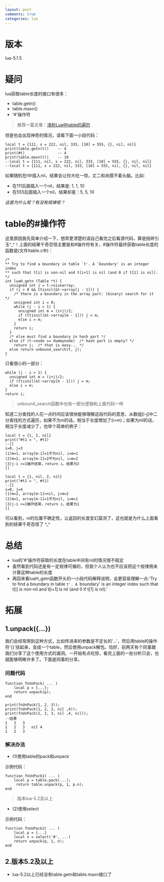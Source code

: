 ```yaml
---
layout: post
comments: true
categories: lua
---
```


# 版本
lua-5.1.5

# 疑问
lua获取table长度的接口有很多：

* table.getn()
* table.maxn()
* '#'操作符





> 推荐一篇文章：[浅析Lua中table的遍历](http://rangercyh.blog.51cto.com/1444712/1032925/)

但是也会出现神奇的情况，请看下面一小段代码：

	local t = {111, x = 222, nil, 333, [10] = 555, {}, nil, nil}
	print(table.getn(t))    -- 4
	print(#t)               -- 4
	print(table.maxn(t))    -- 10
	--local t = {111, nil, x = 222, nil, 333, [10] = 555, {}, nil, nil}
	--local t = {111, x = 222, nil, 333, [10] = 555, nil, {}, nil, nil}

如果随机在t中插入nil，结果会让你大吃一惊，丈二和尚摸不着头脑。比如:

* 在111后面插入一个nil，结果是: 1, 1, 10
* 在555后面插入一个nil，结果却是：5, 5, 10

*这是为什么呢？有没有规律呢？*

# table的#操作符
这里原因我先简单介绍一下，想弄更清楚的请自己看完之后看源代码，算是抛砖引玉^_^！上面的结果千奇百怪主要是和#操作符有关，#操作符最终获取table长度的函数是(文件ltable.c中)：

	/*
	** Try to find a boundary in table `t'. A `boundary' is an integer index
	** such that t[i] is non-nil and t[i+1] is nil (and 0 if t[1] is nil).
	*/
	int luaH_getn (Table *t) {
	  unsigned int j = t->sizearray;
	  if (j > 0 && ttisnil(&t->array[j - 1])) {
	    /* there is a boundary in the array part: (binary) search for it */
	    unsigned int i = 0;
	    while (j - i > 1) {
	      unsigned int m = (i+j)/2;
	      if (ttisnil(&t->array[m - 1])) j = m;
	      else i = m;
	    }
	    return i;
	  }
	  /* else must find a boundary in hash part */
	  else if (t->node == dummynode)  /* hash part is empty? */
	    return j;  /* that is easy... */
	  else return unbound_search(t, j);
	}

只看很小的一部分：

    while (j - i > 1) {
      unsigned int m = (i+j)/2;
      if (ttisnil(&t->array[m - 1])) j = m;
      else i = m;
    }
    return i;

> unbound_search函数中也有一部分逻辑和上面代码一样

知道二分查找的人花一点时间应该很快能够理解这段代码的意思，从数组[i-j]中二分查找的方式遍历，如果不为ni的话，相当于长度增加了(i=m)；如果为nil的话，相当于长度减少了，也举个简单的例子：

	local t = {1, 2, nil}
	print("#t1 = ", #t1)
	--[[
	i=0, j=3
	(1)m=1, array[m-1]=1不为nil, i=m=1
	(2)m=2, array[m-1]=2不为nil, i=m=2
	(3)j-i <=1循环结束，return i，结果为2
	]]
	
	local t = {1, nil, 2, nil}
	print("#t1 = ", #t1)
	--[[
	i=0, j=4
	(1)m=2, array[m-1]=nil, j=m=2
	(2)m=1, array[m-1]=1不为nil, i=m=1
	(3)j-i <=1循环结束，return i，结果为1
	]]

可以看到，ni的位置不确定性，让返回的长度变幻莫测了，这也就是为什么上面看到的结果千奇百怪了 ^_^

# 总结
* lua的'#'操作符获取的长度在table中间有nil的情况很不稳定
* 虽然看到代码还是有一定规律可循的，但我个人认为也不应该把这个规律用来计算这种table的长度
* 再回来看luaH_getn函数开头的一小段代码解释说明，会更容易理解一点:'Try to find a boundary in table `t'. A `boundary' is an integer index such that t[i] is non-nil and t[i+1] is nil (and 0 if t[1] is nil).'

# 拓展

## 1.unpack({...})

我们会经常用到这种方式，比如传进来的参数是不定长的'...'，然后用table的操作符'{}'括起来，变成一个table，然后使用unpack解包。恰好，前两天有个同事跟我们分享了这个使用方式的漏洞。一开始有点吃惊，看完上面的一些分析只会，也就能够明晰许多了。下面是同事的分享。

### 问题代码

	function fnUnPack( ... )
		local p = {...};
		return unpack(p);
	end
	
	print(fnUnPack(1, 2, 3));
	print(fnUnPack(1, 2, 3, nil ,4));
	print(fnUnPack(1, 2, 3, nil ,4, nil));
	--结果
	1	2	3
	1	2	3	nil	4
	1	2	3

### 解决办法

* (1)使用table的pack和unpack

示例代码：

	function fnUnPack1( ... )
		local p = table.pack(...);
		 return table.unpack(p, 1, p.n);
	end

> 版本lua-5.2及以上

* (2)使用select

示例代码：

	function fnUnPack2( ... )
		local p = {...}
		local n = select('#', ...)
		return unpack(p, 1, n);
	end


## 2.版本5.2及以上

* lua-5.2以上已经没有table.getn和table.maxn接口了